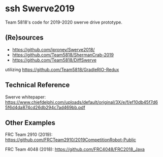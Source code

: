 ssh Swerve2019
===============
Team 5818's code for 2019-2020 swerve drive prototype.
## (Re)sources
<ul>
  <li><a href="https://github.com/jproney/Swerve2018/">https://github.com/jproney/Swerve2018/</a></li>
  <li><a href="https://github.com/Team5818/ShermanCrab-2019">https://github.com/Team5818/ShermanCrab-2019</a></li>
  <li><a href="https://github.com/Team5818/DiffSwerve">https://github.com/Team5818/DiffSwerve</a></li>
</ul>

utilizing https://github.com/Team5818/GradleRIO-Redux

## Technical Reference
Swerve whitepaper: https://www.chiefdelphi.com/uploads/default/original/3X/e/f/ef10db45f7d65f6d4da874cd26db294c7ad469bb.pdf

## Other Examples
FRC Team 2910 (2019): https://github.com/FRCTeam2910/2019CompetitionRobot-Public

FRC Team 4048 (2018): https://github.com/FRC4048/FRC2018_Java
